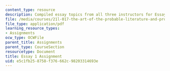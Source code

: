 ```yaml
---
content_type: resource
description: Compiled essay topics from all three instructors for Essay 2.
file: /media/courses/21l-017-the-art-of-the-probable-literature-and-probability-spring-2008/e5c1fb258758f376662c98203314693e_essay1_compiled.pdf
file_type: application/pdf
learning_resource_types:
- Assignments
ocw_type: OCWFile
parent_title: Assignments
parent_type: CourseSection
resourcetype: Document
title: Essay 1 Assignment
uid: e5c1fb25-8758-f376-662c-98203314693e
---
```

